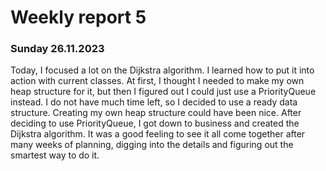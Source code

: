 # Weekly report 5

### Sunday 26.11.2023
Today,  I focused a lot on the Dijkstra algorithm. I learned how to put it into action with current classes. At first, I thought I needed to make my own heap structure for it, but then I figured out I could just use a PriorityQueue instead. I do not have much time left, so I decided to use a ready data structure. Creating my own heap structure could have been nice. After deciding to use PriorityQueue, I got down to business and created the Dijkstra algorithm. It was a good feeling to see it all come together after many weeks of planning, digging into the details and figuring out the smartest way to do it.